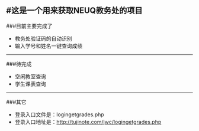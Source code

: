 #这是一个用来获取NEUQ教务处的项目
-----------

###目前主要完成了
- 教务处验证码的自动识别
- 输入学号和姓名一键查询成绩

--------------
###待完成
- 空闲教室查询
- 学生课表查询

---
###其它
- 登录入口文件是：logingetgrades.php
- 登录入口地址是：http://tujinote.com/jwc/logingetgrades.php